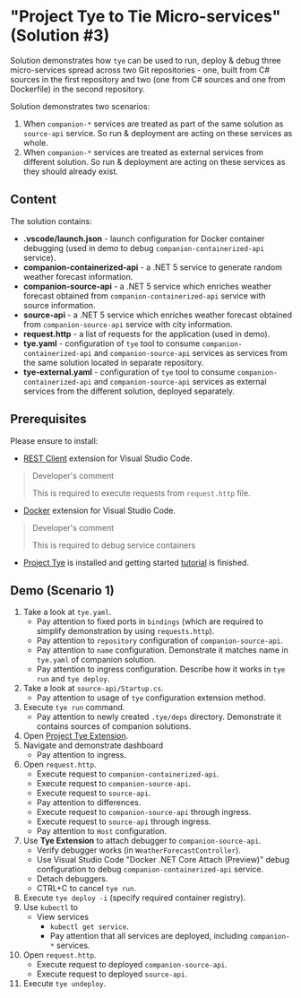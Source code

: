 # "Project Tye to Tie Micro-services" (Solution #3)

Solution demonstrates how `tye` can be used to run, deploy & debug three micro-services spread across two Git repositories - one, built from C# sources in the first repository and two (one from C# sources and one from Dockerfile) in the second repository.

Solution demonstrates two scenarios:

1. When `companion-*` services are treated as part of the same solution as `source-api` service. So run & deployment are acting on these services as whole.
2. When `companion-*` services are treated as external services from different solution. So run & deployment are acting on these services as they should already exist.

## Content

The solution contains:

* **.vscode/launch.json** - launch configuration for Docker container debugging (used in demo to debug `companion-containerized-api` service).
* **companion-containerized-api** - a .NET 5 service to generate random weather forecast information. 
* **companion-source-api** - a .NET 5 service which enriches weather forecast obtained from `companion-containerized-api` service with source information. 
* **source-api**  - a .NET 5 service which enriches weather forecast obtained from `companion-source-api` service with city information. 
* **request.http** - a list of requests for the application (used in demo). 
* **tye.yaml** - configuration of `tye` tool to consume `companion-containerized-api` and `companion-source-api` services as services from the same solution located in separate repository.
* **tye-external.yaml** - configuration of `tye` tool to consume `companion-containerized-api` and `companion-source-api` services as external services from the different solution, deployed separately.

## Prerequisites

Please ensure to install:

* [REST Client](https://github.com/Huachao/vscode-restclient) extension for Visual Studio Code.

> Developer's comment 
>
> This is required to execute requests from `request.http` file.

* [Docker](https://github.com/microsoft/vscode-docker) extension for Visual Studio Code.

> Developer's comment
> 
> This is required to debug service containers

* [Project Tye](https://github.com/dotnet/tye) is installed and getting started [tutorial](https://github.com/dotnet/tye/blob/main/docs/tutorials/hello-tye/00_run_locally.md) is finished.

## Demo (Scenario 1)

1. Take a look at `tye.yaml`. 
    * Pay attention to fixed ports in `bindings` (which are required to simplify demonstration by using `requests.http`). 
    * Pay attention to `repository` configuration of `companion-source-api`. 
    * Pay attention to `name` configuration. Demonstrate it matches name in `tye.yaml` of companion solution.
    * Pay attention to ingress configuration. Describe how it works in `tye run` and `tye deploy`.
2. Take a look at `source-api/Startup.cs`. 
    * Pay attention to usage of `tye` configuration extension method.
3. Execute `tye run` command. 
    * Pay attention to newly created `.tye/deps` directory. Demonstrate it contains sources of companion solutions.
4. Open [Project Tye Extension](https://github.com/Microsoft/vscode-tye/). 
5. Navigate and demonstrate dashboard
    * Pay attention to ingress.
6. Open `request.http`. 
    * Execute request to `companion-containerized-api`.
    * Execute request to `companion-source-api`.
    * Execute request to `source-api`.
    * Pay attention to differences.
    * Execute request to `companion-source-api` through ingress.
    * Execute request to `source-api` through ingress. 
    * Pay attention to `Host` configuration.
7. Use **Tye Extension** to attach debugger to `companion-source-api`. 
    * Verify debugger works (in `WeatherForecastController`).
    * Use Visual Studio Code "Docker .NET Core Attach (Preview)" debug configuration to debug `companion-containerized-api` service.
    * Detach debuggers. 
    * CTRL+C to cancel `tye run`.
8. Execute `tye deploy -i` (specify required container registry).
9. Use `kubectl` to 
    * View services 
        * `kubectl get service`. 
        * Pay attention that all services are deployed, including `companion-*` services.
10. Open `request.http`. 
    * Execute request to deployed `companion-source-api`.
    * Execute request to deployed `source-api`.
11. Execute `tye undeploy`.